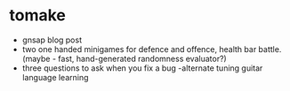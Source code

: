 # tomake

- gnsap blog post
- two one handed minigames for defence and offence, health bar battle.
 (maybe - fast, hand-generated randomness evaluator?)
- three questions to ask when you fix a bug
-alternate tuning guitar language learning
